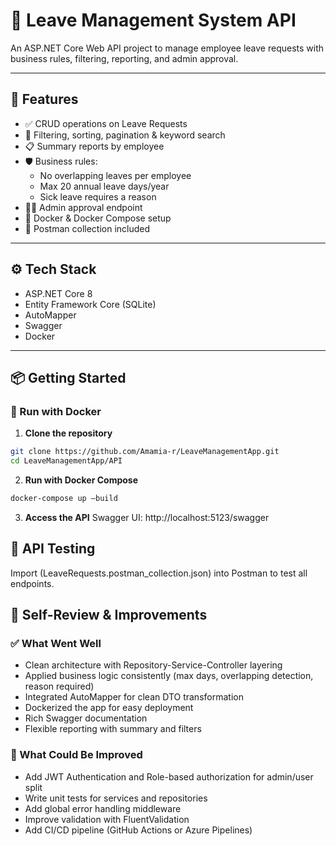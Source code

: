 # 📝 Leave Management System API

An ASP.NET Core Web API project to manage employee leave requests with business rules, filtering, reporting, and admin approval.

---

## 🚀 Features

- ✅ CRUD operations on Leave Requests
- 🔎 Filtering, sorting, pagination & keyword search
- 📋 Summary reports by employee
- 🛡️ Business rules:
  - No overlapping leaves per employee
  - Max 20 annual leave days/year
  - Sick leave requires a reason
- 👨‍💼 Admin approval endpoint
- 🐳 Docker & Docker Compose setup
- 🧪 Postman collection included

---

## ⚙️ Tech Stack

- ASP.NET Core 8
- Entity Framework Core (SQLite)
- AutoMapper
- Swagger
- Docker

---

## 📦 Getting Started

### 🐳 Run with Docker

1. **Clone the repository**

```bash
git clone https://github.com/Amamia-r/LeaveManagementApp.git
cd LeaveManagementApp/API
```

2. **Run with Docker Compose**
```bash 
docker-compose up –build
```

3. **Access the API**
Swagger UI: http://localhost:5123/swagger

## 🧪 API Testing
Import (LeaveRequests.postman_collection.json) into Postman to test all endpoints.


## 🧠 Self-Review & Improvements

### ✅ What Went Well
-	Clean architecture with Repository-Service-Controller layering
-	Applied business logic consistently (max days, overlapping detection, reason required)
-	Integrated AutoMapper for clean DTO transformation
-	Dockerized the app for easy deployment
-	Rich Swagger documentation
-	Flexible reporting with summary and filters

### 🔧 What Could Be Improved
-	Add JWT Authentication and Role-based authorization for admin/user split
-	Write unit tests for services and repositories
-	Add global error handling middleware
-	Improve validation with FluentValidation
-	Add CI/CD pipeline (GitHub Actions or Azure Pipelines)
